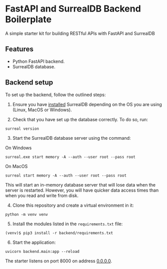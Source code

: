# FastAPI and SurrealDB Backend Boilerplate

A simple starter kit for building RESTful APIs with FastAPI and SurrealDB

## Features

+ Python FastAPI backend.
+ SurrealDB database.

## Backend setup

To set up the backend, follow the outlined steps:

1. Ensure you have [installed](https://surrealdb.com/docs/installation) SurrealDB depending on the OS you are using (Linux, MacOS or Windows).

2. Check that you have set up the database correctly. To do so, run:

```console
surreal version
```

3. Start the SurrealDB database server using the command:

On Windows

```console
surreal.exe start memory -A --auth --user root --pass root
```

On MacOS
```console
surreal start memory -A --auth --user root --pass root
```

This will start an in-memory database server that will lose data when the server is restarted. However, you will have quicker data access times than when you read and write from disk.

4. Clone this repository and create a virtual environment in it:

```console
python -m venv venv
```

5. Install the modules listed in the `requirements.txt` file:

```console
(venv)$ pip3 install -r backend/requirements.txt
```

6. Start the application:

```console
uvicorn backend.main:app --reload
```

The starter listens on port 8000 on address [0.0.0.0](0.0.0.0:8080).
